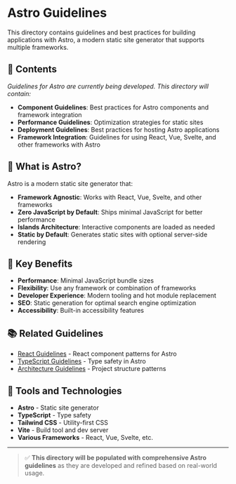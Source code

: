 # Astro Guidelines

This directory contains guidelines and best practices for building applications with Astro, a modern static site generator that supports multiple frameworks.

## 📁 Contents

*Guidelines for Astro are currently being developed. This directory will contain:*

- **Component Guidelines**: Best practices for Astro components and framework integration
- **Performance Guidelines**: Optimization strategies for static sites
- **Deployment Guidelines**: Best practices for hosting Astro applications
- **Framework Integration**: Guidelines for using React, Vue, Svelte, and other frameworks with Astro

## 🎯 What is Astro?

Astro is a modern static site generator that:
- **Framework Agnostic**: Works with React, Vue, Svelte, and other frameworks
- **Zero JavaScript by Default**: Ships minimal JavaScript for better performance
- **Islands Architecture**: Interactive components are loaded as needed
- **Static by Default**: Generates static sites with optional server-side rendering

## 🚀 Key Benefits

- **Performance**: Minimal JavaScript bundle sizes
- **Flexibility**: Use any framework or combination of frameworks
- **Developer Experience**: Modern tooling and hot module replacement
- **SEO**: Static generation for optimal search engine optimization
- **Accessibility**: Built-in accessibility features

## 📚 Related Guidelines

- [React Guidelines](../react/) - React component patterns for Astro
- [TypeScript Guidelines](../typescript/) - Type safety in Astro
- [Architecture Guidelines](../architecture/) - Project structure patterns

## 🔧 Tools and Technologies

- **Astro** - Static site generator
- **TypeScript** - Type safety
- **Tailwind CSS** - Utility-first CSS
- **Vite** - Build tool and dev server
- **Various Frameworks** - React, Vue, Svelte, etc.

---

> ✅ **This directory will be populated with comprehensive Astro guidelines** as they are developed and refined based on real-world usage.
